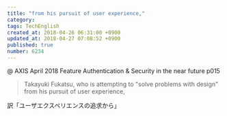 ```yaml
---
title: "from his pursuit of user experience,"
category: 
tags: TechEnglish
created_at: 2018-04-26 06:31:00 +0900
updated_at: 2018-04-27 07:08:52 +0900
published: true
number: 6234
---
```


@ AXIS April 2018
Feature
Authentication & Security in the near future
p015

> Takayuki Fukatsu, who is attempting to "solve problems with design" from his pursuit of user experience, 

訳「ユーザエクスペリエンスの追求から」


